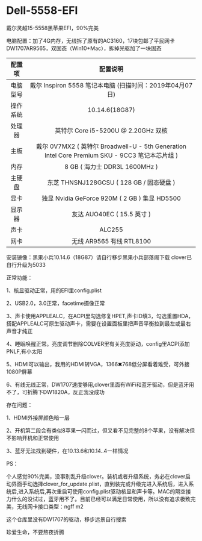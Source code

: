# Dell-5558-EFI
戴尔灵越15-5558黑苹果EFI，90%完美

电脑配置：加了4G内存，无线拆了原有的AC3160，17块包邮了平民网卡DW1707AR9565，双固态（Win10+Mac），拆掉光驱加了一块固态

| 配置项 | 配置说明 |
| :----: | :----: |
| 电脑型号 | 戴尔 Inspiron 5558 笔记本电脑  (扫描时间：2019年04月07日) |
| 操作系统 | 10.14.6(18G87) |
| 处理器 |       英特尔 Core i5-5200U @ 2.20GHz 双核|
| 主板 |        戴尔 0V7MX2 ( 英特尔 Broadwell-U - 5th Generation Intel Core Premium SKU - 9CC3 笔记本芯片组 )|
|内存|        8 GB ( 海力士 DDR3L 1600MHz )|
|主硬盘|        东芝 THNSNJ128GCSU ( 128 GB / 固态硬盘 )|
|显卡|        独显 Nvidia GeForce 920M ( 2 GB )  集显 HD5500|
|显示器 |      友达 AUO40EC ( 15.5 英寸  )|
|声卡  |      ALC255|
|网卡    |    无线 AR9565  有线 RTL8100|

安装镜像：黑果小兵10.14.6（18G87）请自行移步黑果小兵部落阁下载 clover已自行升级为5033

正常功能：

1、核显驱动正常，用的EFI里config.plist

2、USB2.0，3.0正常，facetime摄像正常

3、声卡使用APPLEALC，在ACPI里勾选修复HPET,声卡ID填3，勾选重置HDA，搭配APPLEALC可原生驱动声卡，需要在设置面板里把声音平衡拉到最左或最右声音才纯正

4、睡眠唤醒正常。亮度调节删除COLVER里有关亮度驱动，config里ACPI添加PNLF,有小太阳

5、HDMI可以输出，我用的HDMI转VGA，1366✖768低分屏看着难受，可外接1080P屏幕

6、有线无线正常，DW1707速度够用,clover里面有WiFi和蓝牙驱动，但是蓝牙用不了，可折腾下DW1820A，反正我没成功

存在问题：

1、HDMI外接屏颜色暗一层

2、开机第二段会有类似8苹果一闪而过，但又看不见完整的8个苹果，没有解决但不影响开机和正常使用

3、蓝牙无法找到硬件，在10.13.6和10.14..4一样情况

PS：

个人感觉90%完美，没事别乱升级clover。装机或者升级系统，务必在clover启动界面手动选择clover_for_update.plist，直到装完或升级完进入系统后，进入系统后,进入系统后,再次重启可使用config.plist驱动核显和声卡等。MAC的隔空接力什么的没试过，蓝牙用不了。目前已经可以满足日常使用，所以没有追求极致完美，无线网卡接口类型：ngff m2

这个仓库里没有DW1707的驱动，移步远景自行搜索

珍爱生命，不要熬夜折腾